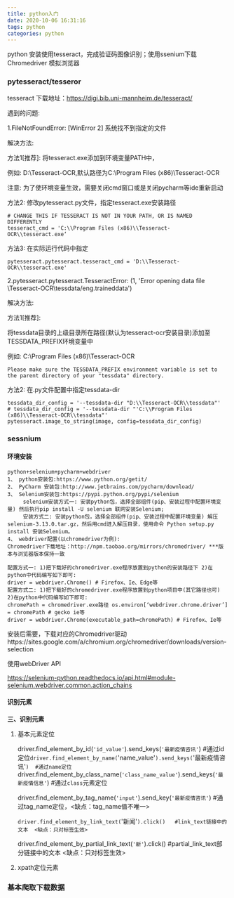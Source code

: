 ```yaml
---
title: python入门
date: 2020-10-06 16:31:16
tags: python
categories: python
---
```

python 安装使用tesseract，完成验证码图像识别；使用ssenium下载Chromedriver 模拟浏览器
<!--more-->

### pytesseract/tesseror

tesseract 下载地址：https://digi.bib.uni-mannheim.de/tesseract/

遇到的问题:

1.FileNotFoundError: [WinError 2] 系统找不到指定的文件

解决方法:

方法1[推荐]: 将tesseract.exe添加到环境变量PATH中，

例如: D:\Tesseract-OCR,默认路径为C:\Program Files (x86)\Tesseract-OCR

注意: 为了使环境变量生效，需要关闭cmd窗口或是关闭pycharm等ide重新启动

方法2: 修改pytesseract.py文件，指定tesseract.exe安装路径

```
# CHANGE THIS IF TESSERACT IS NOT IN YOUR PATH, OR IS NAMED DIFFERENTLY
tesseract_cmd = 'C:\\Program Files (x86)\\Tesseract-OCR\\tesseract.exe‘
```

方法3:  在实际运行代码中指定

```
pytesseract.pytesseract.tesseract_cmd = 'D:\\Tesseract-OCR\\tesseract.exe'
```

 

2.pytesseract.pytesseract.TesseractError: (1, 'Error opening data file \\Tesseract-OCR\\tessdata/eng.traineddata')

 解决方法:

方法1[推荐]: 

将tessdata目录的上级目录所在路径(默认为tesseract-ocr安装目录)添加至TESSDATA_PREFIX环境变量中

例如: C:\Program Files (x86)\Tesseract-OCR

```
Please make sure the TESSDATA_PREFIX environment variable is set to the parent directory of your "tessdata" directory.
```

 

方法2:  在.py文件配置中指定tessdata-dir

```
tessdata_dir_config = '--tessdata-dir "D:\\Tesseract-OCR\\tessdata"'
# tessdata_dir_config = '--tessdata-dir "'C:\\Program Files (x86)\\Tesseract-OCR\\tessdata"'
pytesseract.image_to_string(image, config=tessdata_dir_config)
```

### sessnium

#### 环境安装

```
python+selenium+pycharm+webdriver 
1、 python安装包:https://www.python.org/getit/ 
2、 PyCharm 安装包:http://www.jetbrains.com/pycharm/download/ 
3、 Selenium安装包:https://pypi.python.org/pypi/selenium 
     selenium安装方式一: 安装python包，选择全部组件(pip、安装过程中配置环境变量) 然后执行pip install -U selenium 联网安装Selenium; 
     安装方式二: 安装python包，选择全部组件(pip、安装过程中配置环境变量) 解压selenium-3.13.0.tar.gz，然后用cmd进入解压目录，使用命令 Python setup.py install 安装Selenium。 
4、 webdriver配置(以chromedriver为例): 
Chromedriver下载地址：http://npm.taobao.org/mirrors/chromedriver/ ***版本与浏览器版本保持一致
 
配置方式一: 1)把下载好的chromedriver.exe程序放置到python的安装路径下 2)在python中代码编写如下即可:
driver = webdriver.Chrome() # Firefox、Ie、Edge等
配置方式二: 1)把下载好的chromedriver.exe程序放置到python项目中(其它路径也可) 2)在python中代码编写如下即可:
chromePath = chromedriver.exe路径 os.environ[‘webdriver.chrome.driver’] = chromePath # gecko ie等
driver = webdriver.Chrome(executable_path=chromePath) # Firefox、Ie等
```

安装后需要，下载对应的Chromedriver驱动https://sites.google.com/a/chromium.org/chromedriver/downloads/version-selection

使用webDriver API

https://selenium-python.readthedocs.io/api.html#module-selenium.webdriver.common.action_chains

#### 识别元素

**三、识别元素**

1. 基本元素定位

   driver.find_element_by_id(``'id_value'``).send_keys(``'最新疫情咨讯'``)  #通过id定位``driver.find_element_by_name(``'name_value'``).send_keys(``'最新疫情咨讯'``)  #通过name定位``driver.find_element_by_class_name(``'class_name_value'``).send_keys(``'最新疫情信息'``)  #通过``class``元素定位

   driver.find_element_by_tag_name(``'input'``).send_key(``'最新疫情咨讯'``)  #通过tag_name定位，<缺点：tag_name值不唯一>

   ``driver.find_element_by_link_text(``'新闻'``).click()   #link_text链接中的文本  <缺点：只对标签生效>``

   driver.find_element_by_partial_link_text(``'新'``).click()   #partial_link_text部分链接中的文本  <缺点：只对标签生效>

2. xpath定位元素

### 基本爬取下载数据